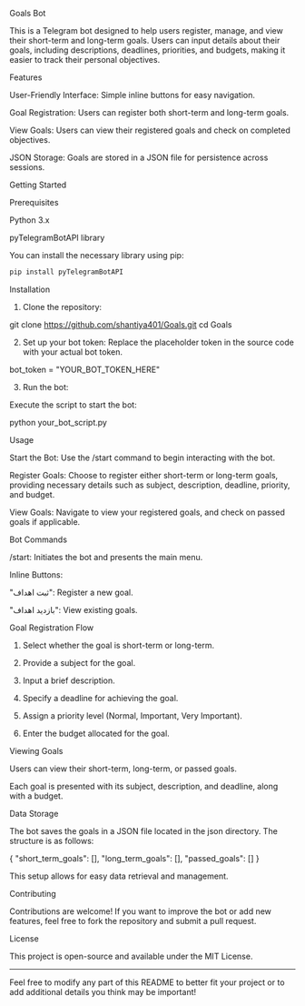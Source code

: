Goals Bot

This is a Telegram bot designed to help users register, manage, and view their short-term and long-term goals. Users can input details about their goals, including descriptions, deadlines, priorities, and budgets, making it easier to track their personal objectives.

Features

User-Friendly Interface: Simple inline buttons for easy navigation.

Goal Registration: Users can register both short-term and long-term goals.

View Goals: Users can view their registered goals and check on completed objectives.

JSON Storage: Goals are stored in a JSON file for persistence across sessions.


Getting Started

Prerequisites

Python 3.x

pyTelegramBotAPI library


You can install the necessary library using pip:

  
```python
pip install pyTelegramBotAPI
```

Installation

1. Clone the repository:

git clone https://github.com/shantiya401/Goals.git
cd Goals


2. Set up your bot token: Replace the placeholder token in the source code with your actual bot token.

bot_token = "YOUR_BOT_TOKEN_HERE"


3. Run the bot:

Execute the script to start the bot:

python your_bot_script.py



Usage

Start the Bot: Use the /start command to begin interacting with the bot.

Register Goals: Choose to register either short-term or long-term goals, providing necessary details such as subject, description, deadline, priority, and budget.

View Goals: Navigate to view your registered goals, and check on passed goals if applicable.


Bot Commands

/start: Initiates the bot and presents the main menu.

Inline Buttons:

"ثبت اهداف": Register a new goal.

"بازدید اهداف": View existing goals.



Goal Registration Flow

1. Select whether the goal is short-term or long-term.


2. Provide a subject for the goal.


3. Input a brief description.


4. Specify a deadline for achieving the goal.


5. Assign a priority level (Normal, Important, Very Important).


6. Enter the budget allocated for the goal.



Viewing Goals

Users can view their short-term, long-term, or passed goals.

Each goal is presented with its subject, description, and deadline, along with a budget.


Data Storage

The bot saves the goals in a JSON file located in the json directory. The structure is as follows:

{
  "short_term_goals": [],
  "long_term_goals": [],
  "passed_goals": []
}

This setup allows for easy data retrieval and management.

Contributing

Contributions are welcome! If you want to improve the bot or add new features, feel free to fork the repository and submit a pull request.

License

This project is open-source and available under the MIT License.


---

Feel free to modify any part of this README to better fit your project or to add additional details you think may be important!

